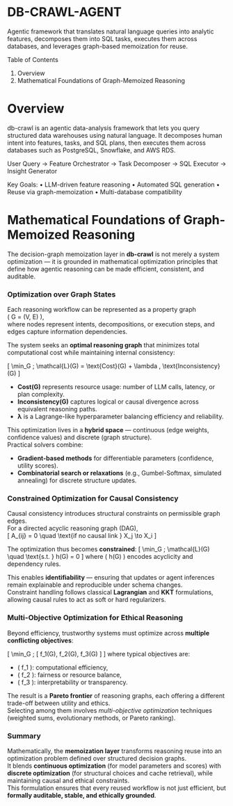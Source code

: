 # DB-CRAWL-AGENT
Agentic framework that translates natural language queries into analytic features, decomposes them into SQL tasks, executes them across databases, and leverages graph-based memoization for reuse.

Table of Contents
1.	Overview
2.  Mathematical Foundations of Graph-Memoized Reasoning


# Overview

db-crawl is an agentic data-analysis framework that lets you query structured data warehouses using natural language.
It decomposes human intent into features, tasks, and SQL plans, then executes them across databases such as PostgreSQL, Snowflake, and AWS RDS.

User Query → Feature Orchestrator → Task Decomposer → SQL Executor → Insight Generator

Key Goals:
	•	LLM-driven feature reasoning
	•	Automated SQL generation
	•	Reuse via graph-memoization
	•	Multi-database compatibility

# Mathematical Foundations of Graph-Memoized Reasoning

The decision-graph memoization layer in **db-crawl** is not merely a system optimization — it is grounded in mathematical optimization principles that define how agentic reasoning can be made efficient, consistent, and auditable.

### Optimization over Graph States

Each reasoning workflow can be represented as a property graph  
\( G = (V, E) \),  
where nodes represent intents, decompositions, or execution steps, and edges capture information dependencies.

The system seeks an **optimal reasoning graph** that minimizes total computational cost while maintaining internal consistency:

\[
\min_G \; \mathcal{L}(G)
   = \text{Cost}(G) + \lambda \, \text{Inconsistency}(G)
\]


- **Cost(G)** represents resource usage: number of LLM calls, latency, or plan complexity.  
- **Inconsistency(G)** captures logical or causal divergence across equivalent reasoning paths.  
- **λ** is a Lagrange-like hyperparameter balancing efficiency and reliability.

This optimization lives in a **hybrid space** — continuous (edge weights, confidence values) and discrete (graph structure).  
Practical solvers combine:
- **Gradient-based methods** for differentiable parameters (confidence, utility scores).  
- **Combinatorial search or relaxations** (e.g., Gumbel-Softmax, simulated annealing) for discrete structure updates.

### Constrained Optimization for Causal Consistency

Causal consistency introduces structural constraints on permissible graph edges.  
For a directed acyclic reasoning graph (DAG),  
\[
A_{ij} = 0 \quad \text{if no causal link } X_j \to X_i
\]

The optimization thus becomes **constrained**:
\[
\min_G \; \mathcal{L}(G) \quad \text{s.t. } h(G) = 0
\]
where \( h(G) \) encodes acyclicity and dependency rules.

This enables **identifiability** — ensuring that updates or agent inferences remain explainable and reproducible under schema changes.  
Constraint handling follows classical **Lagrangian** and **KKT** formulations, allowing causal rules to act as soft or hard regularizers.

### Multi-Objective Optimization for Ethical Reasoning

Beyond efficiency, trustworthy systems must optimize across **multiple conflicting objectives**:

\[
\min_G \; [ f_1(G), f_2(G), f_3(G) ]
\]
where typical objectives are:
- \( f_1 \): computational efficiency,  
- \( f_2 \): fairness or resource balance,  
- \( f_3 \): interpretability or transparency.

The result is a **Pareto frontier** of reasoning graphs, each offering a different trade-off between utility and ethics.  
Selecting among them involves *multi-objective optimization* techniques (weighted sums, evolutionary methods, or Pareto ranking).

### Summary

Mathematically, the **memoization layer** transforms reasoning reuse into an optimization problem defined over structured decision graphs.  
It blends **continuous optimization** (for model parameters and scores) with **discrete optimization** (for structural choices and cache retrieval), while maintaining causal and ethical constraints.  
This formulation ensures that every reused workflow is not just efficient, but **formally auditable, stable, and ethically grounded**.
